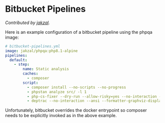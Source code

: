 # Bitbucket Pipelines

*Contributed by [jakzal](https://github.com/jakzal).*

Here is an example configuration of a bitbucket pipeline using the phpqa image:

```yaml
# bitbucket-pipelines.yml
image: jakzal/phpqa:php8.1-alpine
pipelines:
  default:
    - step:
        name: Static analysis
        caches:
          - composer
        script:
          - composer install --no-scripts --no-progress
          - phpstan analyze src/ -l 1
          - php-cs-fixer --dry-run --allow-risky=yes --no-interaction --ansi fix
          - deptrac --no-interaction --ansi --formatter-graphviz-display=0
```

Unfortunately, bitbucket overrides the docker entrypoint so composer needs to be
explicitly invoked as in the above example.
